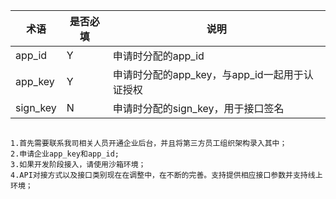 

术语|是否必填|说明
----|---|---
app_id|Y|申请时分配的app_id|
app_key|Y|申请时分配的app_key，与app_id一起用于认证授权
sign_key|N|申请时分配的sign_key，用于接口签名



```

1.首先需要联系我司相关人员开通企业后台，并且将第三方员工组织架构录入其中；
2.申请企业app_key和app_id;
3.如果开发阶段接入，请使用沙箱环境；
4.API对接方式以及接口类别现在在调整中，在不断的完善。支持提供相应接口参数并支持线上环境；

```
